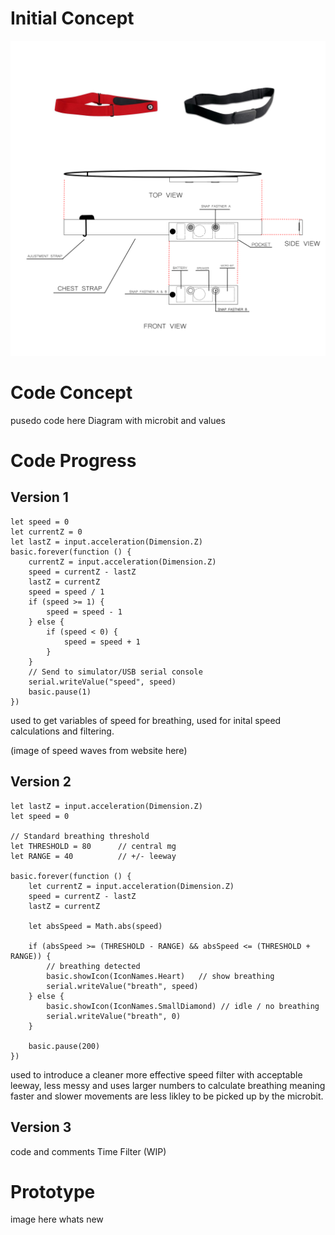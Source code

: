 # Initial Concept
![Inital Concept Sketch](./Images/BreathReminderDrawing.png)

# Code Concept
pusedo code here
Diagram with microbit and values

# Code Progress
## Version 1
```
let speed = 0
let currentZ = 0
let lastZ = input.acceleration(Dimension.Z)
basic.forever(function () {
    currentZ = input.acceleration(Dimension.Z)
    speed = currentZ - lastZ
    lastZ = currentZ
    speed = speed / 1
    if (speed >= 1) {
        speed = speed - 1
    } else {
        if (speed < 0) {
            speed = speed + 1
        }
    }
    // Send to simulator/USB serial console
    serial.writeValue("speed", speed)
    basic.pause(1)
})
```
used to get variables of speed for breathing, used for inital speed calculations and filtering.

(image of speed waves from website here)

## Version 2
```
let lastZ = input.acceleration(Dimension.Z)
let speed = 0

// Standard breathing threshold
let THRESHOLD = 80      // central mg
let RANGE = 40          // +/- leeway

basic.forever(function () {
    let currentZ = input.acceleration(Dimension.Z)
    speed = currentZ - lastZ
    lastZ = currentZ

    let absSpeed = Math.abs(speed)

    if (absSpeed >= (THRESHOLD - RANGE) && absSpeed <= (THRESHOLD + RANGE)) {
        // breathing detected
        basic.showIcon(IconNames.Heart)   // show breathing
        serial.writeValue("breath", speed)
    } else {
        basic.showIcon(IconNames.SmallDiamond) // idle / no breathing
        serial.writeValue("breath", 0)
    }

    basic.pause(200)
})
```
used to introduce a cleaner more effective speed filter with acceptable leeway, less messy and uses larger numbers to calculate breathing meaning faster and slower movements are less likley to be picked up by the microbit.

## Version 3
code and comments
Time Filter (WIP)

# Prototype
image here
whats new